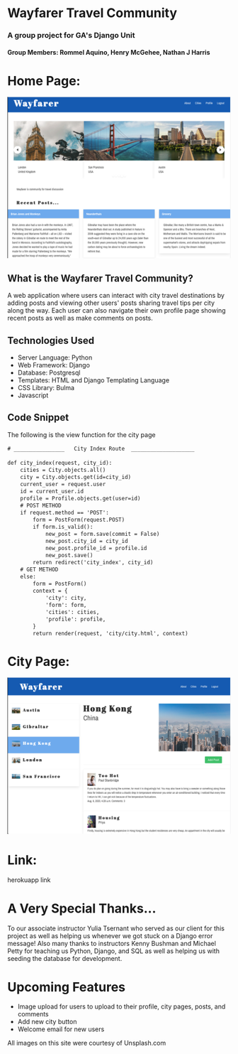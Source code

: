 Wayfarer Travel Community
==============================================================

### A group project for GA's Django Unit
#### Group Members: Rommel Aquino, Henry McGehee, Nathan J Harris


Home Page:
==============================================================
![Home Page](/images/wayfarer-homepage.png)


What is the Wayfarer Travel Community?  
--------------------------------------
A web application where users can interact with city travel destinations by adding posts and viewing other users' posts sharing travel tips per city along the way.  Each user can also navigate their own profile page showing recent posts as well as make comments on posts.  

Technologies Used
-----------------
- Server Language: Python
- Web Framework: Django
- Database: Postgresql
- Templates: HTML and Django Templating Language
- CSS Library: Bulma
- Javascript


Code Snippet
-------------
The following is the view function for the city page

```{.python}
# ________________   City Index Route  ____________________

def city_index(request, city_id):
    cities = City.objects.all()
    city = City.objects.get(id=city_id)
    current_user = request.user
    id = current_user.id
    profile = Profile.objects.get(user=id)
    # POST METHOD
    if request.method == 'POST':
        form = PostForm(request.POST)
        if form.is_valid():
            new_post = form.save(commit = False)
            new_post.city_id = city_id
            new_post.profile_id = profile.id
            new_post.save()
        return redirect('city_index', city_id)
    # GET METHOD
    else:
        form = PostForm()
        context = {
            'city': city,
            'form': form,
            'cities': cities,
            'profile': profile,
        }
        return render(request, 'city/city.html', context)
```

City Page:
==============================================================
![City Page](/images/city-page.png)


Link: 
======
herokuapp link

A Very Special Thanks...
========================
To our associate instructor Yulia Tsernant who served as our client for this project as well as helping us whenever we got stuck on a Django error message!  Also many thanks to instructors Kenny Bushman and Michael Petty for teaching us Python, Django, and SQL as well as helping us with seeding the database for development.  

Upcoming Features
=================
- Image upload for users to upload to their profile, city pages, posts, and comments
- Add new city button
- Welcome email for new users

All images on this site were courtesy of Unsplash.com